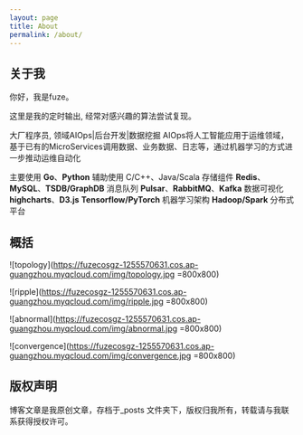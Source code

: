 ```yaml
---
layout: page
title: About
permalink: /about/
---
```


## 关于我
你好，我是fuze。

这里是我的定时输出, 经常对感兴趣的算法尝试复现。

大厂程序员, 领域AIOps|后台开发|数据挖掘
AIOps将人工智能应用于运维领域，基于已有的MicroServices调用数据、业务数据、日志等，通过机器学习的方式进一步推动运维自动化

主要使用 **Go**、**Python** 辅助使用 C/C++、Java/Scala
存储组件 **Redis**、**MySQL**、**TSDB/GraphDB**
消息队列 **Pulsar**、**RabbitMQ**、**Kafka**
数据可视化 **highcharts**、**D3.js**
**Tensorflow/PyTorch** 机器学习架构
**Hadoop/Spark** 分布式平台

## 概括
![topology](https://fuzecosgz-1255570631.cos.ap-guangzhou.myqcloud.com/img/topology.jpg =800x800)

![ripple](https://fuzecosgz-1255570631.cos.ap-guangzhou.myqcloud.com/img/ripple.jpg =800x800)

![abnormal](https://fuzecosgz-1255570631.cos.ap-guangzhou.myqcloud.com/img/abnormal.jpg =800x800)

![convergence](https://fuzecosgz-1255570631.cos.ap-guangzhou.myqcloud.com/img/convergence.jpg =800x800)


## 版权声明

博客文章是我原创文章，存档于_posts 文件夹下，版权归我所有，转载请与我联系获得授权许可。
